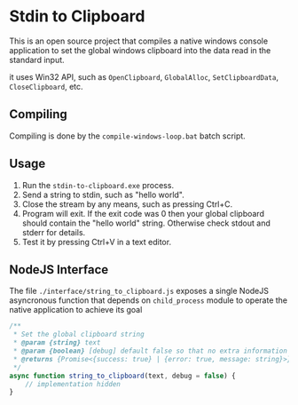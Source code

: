 # Stdin to Clipboard

This is an open source project that compiles a native windows console application to set the global windows clipboard into the data read in the standard input.

it uses Win32 API, such as `OpenClipboard`, `GlobalAlloc`, `SetClipboardData`, `CloseClipboard`, etc.

## Compiling

Compiling is done by the `compile-windows-loop.bat` batch script.

## Usage

1. Run the `stdin-to-clipboard.exe` process.
2. Send a string to stdin, such as "hello world".
3. Close the stream by any means, such as pressing Ctrl+C.
4. Program will exit. If the exit code was 0 then your global clipboard should contain the "hello world" string. Otherwise check stdout and stderr for details.
5. Test it by pressing Ctrl+V in a text editor.

## NodeJS Interface

The file `./interface/string_to_clipboard.js` exposes a single NodeJS asyncronous function that depends on `child_process` module to operate the native application to achieve its goal

```ts
/**
 * Set the global clipboard string
 * @param {string} text
 * @param {boolean} [debug] default false so that no extra information is printed to stdout
 * @returns {Promise<{success: true} | {error: true, message: string}>}
 */
async function string_to_clipboard(text, debug = false) {
	// implementation hidden
}
```

